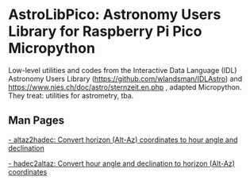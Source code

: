 # AstroLibPico: Astronomy Users Library for Raspberry Pi Pico Micropython

Low-level utilities and codes from the Interactive Data Language (IDL) Astronomy Users Library (https://github.com/wlandsman/IDLAstro) and https://www.nies.ch/doc/astro/sternzeit.en.php , adapted Micropython. They treat: utilities for astrometry, tba.

## Man Pages

[- altaz2hadec: Convert horizon (Alt-Az) coordinates to hour angle and declination](manpages/altaz2hadec.md)

[- hadec2altaz: Convert hour angle and declination to horizon (Alt-Az) coordinates](manpages/altaz2hadec.md)